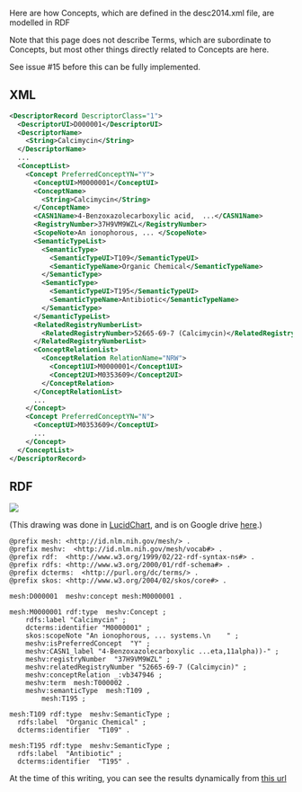 Here are how Concepts, which are defined in the desc2014.xml file, are modelled in RDF

Note that this page does not describe Terms, which are subordinate to Concepts, but most other things 
directly related to Concepts are here.

See issue #15 before this can be fully implemented.

## XML

```xml
<DescriptorRecord DescriptorClass="1">
  <DescriptorUI>D000001</DescriptorUI>
  <DescriptorName>
    <String>Calcimycin</String>
  </DescriptorName>
  ...
  <ConceptList>
    <Concept PreferredConceptYN="Y">
      <ConceptUI>M0000001</ConceptUI>
      <ConceptName>
        <String>Calcimycin</String>
      </ConceptName>
      <CASN1Name>4-Benzoxazolecarboxylic acid,  ...</CASN1Name>
      <RegistryNumber>37H9VM9WZL</RegistryNumber>
      <ScopeNote>An ionophorous, ... </ScopeNote>
      <SemanticTypeList>
        <SemanticType>
          <SemanticTypeUI>T109</SemanticTypeUI>
          <SemanticTypeName>Organic Chemical</SemanticTypeName>
        </SemanticType>
        <SemanticType>
          <SemanticTypeUI>T195</SemanticTypeUI>
          <SemanticTypeName>Antibiotic</SemanticTypeName>
        </SemanticType>
      </SemanticTypeList>
      <RelatedRegistryNumberList>
        <RelatedRegistryNumber>52665-69-7 (Calcimycin)</RelatedRegistryNumber>
      </RelatedRegistryNumberList>
      <ConceptRelationList>
        <ConceptRelation RelationName="NRW">
          <Concept1UI>M0000001</Concept1UI>
          <Concept2UI>M0353609</Concept2UI>
        </ConceptRelation>
      </ConceptRelationList>
      ...
    </Concept>
    <Concept PreferredConceptYN="N">
      <ConceptUI>M0353609</ConceptUI>
      ...
    </Concept>
  </ConceptList>
</DescriptorRecord>
```

## RDF

![](https://github.com/HHS/mesh-rdf/blob/master/doc/Concepts.png)

(This drawing was done in [LucidChart](https://www.lucidchart.com), and is on Google drive [here](https://drive.google.com/file/d/0B8n-nWqCI5WmNXE2b2VTX0Vjb0E/edit?usp=sharing).)


```
@prefix mesh: <http://id.nlm.nih.gov/mesh/> .
@prefix meshv:  <http://id.nlm.nih.gov/mesh/vocab#> .
@prefix rdf:  <http://www.w3.org/1999/02/22-rdf-syntax-ns#> .
@prefix rdfs: <http://www.w3.org/2000/01/rdf-schema#> .
@prefix dcterms:  <http://purl.org/dc/terms/> .
@prefix skos: <http://www.w3.org/2004/02/skos/core#> .

mesh:D000001  meshv:concept mesh:M0000001 .

mesh:M0000001 rdf:type  meshv:Concept ;
    rdfs:label "Calcimycin" ;
    dcterms:identifier "M0000001" ;
    skos:scopeNote "An ionophorous, ... systems.\n    " ;
    meshv:isPreferredConcept  "Y" ;
    meshv:CASN1_label "4-Benzoxazolecarboxylic ...eta,11alpha))-" ;
    meshv:registryNumber  "37H9VM9WZL" ;
    meshv:relatedRegistryNumber "52665-69-7 (Calcimycin)" ;
    meshv:conceptRelation _:vb347946 ;
    meshv:term  mesh:T000002 .
    meshv:semanticType  mesh:T109 ,
        mesh:T195 ;

mesh:T109 rdf:type  meshv:SemanticType ;
  rdfs:label  "Organic Chemical" ;
  dcterms:identifier  "T109" .

mesh:T195 rdf:type  meshv:SemanticType ;
  rdfs:label  "Antibiotic" ;
  dcterms:identifier  "T195" .
```

At the time of this writing, you can see the results dynamically from [this
url](http://jatspan.org:8890/sparql?query=prefix%20mesh%3A%20%3Chttp%3A%2F%2Fid.nlm.nih.gov%2Fmesh%2F%3E%0Aprefix%20meshv%3A%20%3Chttp%3A%2F%2Fid.nlm.nih.gov%2Fmesh%2Fvocab%23%3E%0A%0Aconstruct%20%7B%0A%20%20%20%20mesh%3AD000001%20meshv%3Aconcept%20%3Fprefcon%20.%0A%20%20%20%20%3Fprefcon%20meshv%3AisPreferredConcept%20%22Y%22%20.%0A%20%20%20%20%3Fprefcon%20%3Fp%20%3Fo%20.%0A%20%20%20%20%24semtype%20%3Fstp%20%24sto%20.%0A%7D%0Afrom%20%3Chttp%3A%2F%2Fchrismaloney.org%2Fmesh%3E%0Awhere%20%7B%0A%20%20%20%20mesh%3AD000001%20meshv%3Aconcept%20%3Fprefcon%20.%0A%20%20%20%20%3Fprefcon%20meshv%3AisPreferredConcept%20%22Y%22%20.%0A%20%20%20%20%3Fprefcon%20%3Fp%20%3Fo%20.%0A%20%20%20%20%3Fprefcon%20meshv%3AsemanticType%20%24semtype%20.%0A%20%20%20%20%24semtype%20%3Fstp%20%24sto%20.%0A%0A%7D&format=TURTLE)
